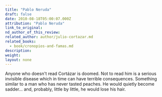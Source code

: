```yaml
---
title: "Pablo Neruda"
draft: false
date: 2010-08-18T05:00:07.000Z
attribution: "Pablo Neruda"
link_to_original:
nd_author_of_this_review:
related_author: author/julio-cortazar.md
related_books:
  - book/cronopios-and-famas.md
description:
weight:
layout: none
---
```

Anyone who doesn't read Cortázar is doomed. Not to read him is a serious invisible disease which in time can have terrible consequences. Something similar to a man who has never tasted peaches. He would quietly become sadder... and, probably, little by little, he would lose his hair.

